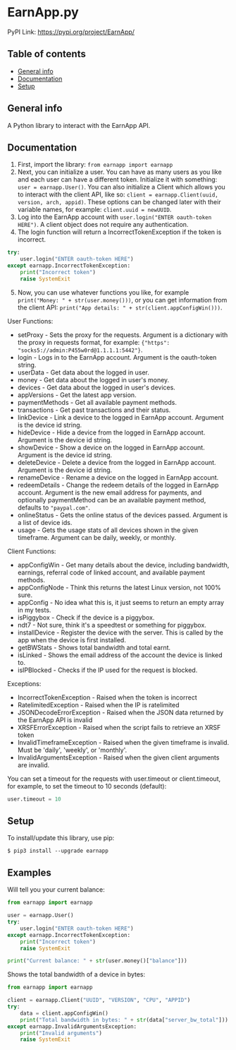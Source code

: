 # EarnApp.py
PyPI Link: https://pypi.org/project/EarnApp/
## Table of contents
* [General info](#general-info)
* [Documentation](#documentation)
* [Setup](#setup)

## General info
A Python library to interact with the EarnApp API. 

## Documentation
1) First, import the library: `from earnapp import earnapp`
2) Next, you can initialize a user. You can have as many users as you like and each user can have a different token. Initialize it with something: `user = earnapp.User()`. You can also initialize a Client which allows you to interact with the client API, like so: `client = earnapp.Client(uuid, version, arch, appid)`. These options can be changed later with their variable names, for example: `client.uuid = newUUID`.
3) Log into the EarnApp account with `user.login("ENTER oauth-token HERE")`. A client object does not require any authentication.
4) The login function will return a IncorrectTokenException if the token is incorrect.
```py
try:
    user.login("ENTER oauth-token HERE")
except earnapp.IncorrectTokenException:
    print("Incorrect token")
    raise SystemExit
```
5) Now, you can use whatever functions you like, for example `print("Money: " + str(user.money()))`, or you can get information from the client API: `print("App details: " + str(client.appConfigWin()))`.

User Functions:
- setProxy - Sets the proxy for the requests. Argument is a dictionary with the proxy in requests format, for example: `{"https": "socks5://admin:P455w0rd@1.1.1.1:5442"}`.
- login - Logs in to the EarnApp account. Argument is the oauth-token string.
- userData - Get data about the logged in user.
- money - Get data about the logged in user's money.
- devices - Get data about the logged in user's devices.
- appVersions - Get the latest app version.
- paymentMethods - Get all available payment methods.
- transactions - Get past transactions and their status.
- linkDevice - Link a device to the logged in EarnApp account. Argument is the device id string.
- hideDevice - Hide a device from the logged in EarnApp account. Argument is the device id string.
- showDevice - Show a device on the logged in EarnApp account. Argument is the device id string.
- deleteDevice - Delete a device from the logged in EarnApp account. Argument is the device id string.
- renameDevice - Rename a device on the logged in EarnApp account.
- redeemDetails - Change the redeem details of the logged in EarnApp account. Argument is the new email address for payments, and optionally paymentMethod can be an available payment method, defaults to `"paypal.com"`.
- onlineStatus - Gets the online status of the devices passed. Argument is a list of device ids.
- usage - Gets the usage stats of all devices shown in the given timeframe. Argument can be daily, weekly, or monthly.

Client Functions:
- appConfigWin - Get many details about the device, including bandwidth, earnings, referral code of linked account, and available payment methods.
- appConfigNode - Think this returns the latest Linux version, not 100% sure.
- appConfig - No idea what this is, it just seems to return an empty array in my tests.
- isPiggybox - Check if the device is a piggybox. 
- ndt7 - Not sure, think it's a speedtest or something for piggybox.
- installDevice - Register the device with the server. This is called by the app when the device is first installed.
- getBWStats - Shows total bandwidth and total earnt.
- isLinked - Shows the email address of the account the device is linked to.
- isIPBlocked - Checks if the IP used for the request is blocked.

Exceptions:
- IncorrectTokenException - Raised when the token is incorrect
- RatelimitedException - Raised when the IP is ratelimited
- JSONDecodeErrorException - Raised when the JSON data returned by the EarnApp API is invalid
- XRSFErrorException - Raised when the script fails to retrieve an XRSF token
- InvalidTimeframeException - Raised when the given timeframe is invalid. Must be 'daily', 'weekly', or 'monthly'.
- InvalidArgumentsException - Raised when the given client arguments are invalid.

You can set a timeout for the requests with user.timeout or client.timeout, for example, to set the timeout to 10 seconds (default):
```py
user.timeout = 10
```

## Setup
To install/update this library, use pip:

```shell
$ pip3 install --upgrade earnapp
```


## Examples
Will tell you your current balance:
```py
from earnapp import earnapp

user = earnapp.User()
try:
    user.login("ENTER oauth-token HERE")
except earnapp.IncorrectTokenException:
    print("Incorrect token")
    raise SystemExit

print("Current balance: " + str(user.money()["balance"]))
```

Shows the total bandwidth of a device in bytes:
```py
from earnapp import earnapp

client = earnapp.Client("UUID", "VERSION", "CPU", "APPID")
try:
    data = client.appConfigWin()
    print("Total bandwidth in bytes: " + str(data["server_bw_total"]))
except earnapp.InvalidArgumentsException:
    print("Invalid arguments")
    raise SystemExit
```